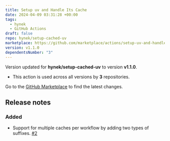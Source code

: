 ```yaml
---
title: Setup uv and Handle Its Cache
date: 2024-04-09 03:31:28 +00:00
tags:
  - hynek
  - GitHub Actions
draft: false
repo: hynek/setup-cached-uv
marketplace: https://github.com/marketplace/actions/setup-uv-and-handle-its-cache
version: v1.1.0
dependentsNumber: "3"
---
```



Version updated for **hynek/setup-cached-uv** to version **v1.1.0**.
- This action is used across all versions by **3** repositories.

Go to the [GitHub Marketplace](https://github.com/marketplace/actions/setup-uv-and-handle-its-cache) to find the latest changes.

## Release notes

### Added

- Support for multiple caches per workflow by adding two types of suffixes. [\#2](https://github.com/hynek/setup-cached-uv/pull/2)


